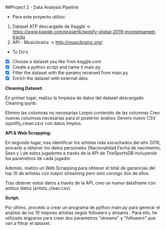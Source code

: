 ##Project 2 - Data Analysis Pipeline

- Para este proyecto utilizo:

1. Dataset ATP descargado de Kaggle -> https://www.kaggle.com/prasertk/spotify-global-2019-moststreamed-tracks
2. API - Musicbrainz -> http://musicbrainz.org/

- To Do's

- [x] Choose a dataset you like from kaggle.com
- [x] Create a python script and name it main.py. 
- [x] Filter the dataset with the params received from main.py
- [x] Enrich the dataset with external data.

**Cleaning Dataset:**

En primer lugar, realizo la limpieza de datos del dataset descargado Cleaning.ipynb:

Elimino las columnas no necesarias
Limpio contenido de las columnas
Creo nuevas columnas necesarias para el posterior ánalisis
Genero nuevo CSV (spotify_clean.csv) con datos limpios.

**API & Web Scrapping:**

En segundo lugar, tras identificar los artistas más escuchados del año 2019, procedo a obtener los datos personales (Nacionalidad,Fecha de nacimiento, Sexo y ) de estos jugadores a través de la API de TheSportsDB incluyendo los parametros de cada jugador.

Además, realizo un Web Scrapping para obtener el total de ganancias del top 10 de artistas con mayor streaming pero solo consigo dos de ellos.

Tras obtener estos datos a través de la API, creo un nuevo dataframe con ambos datos (artists_clean.csv).

**Script:**

Por último, procedo a crear un programa de python main.py para generar el análisis de los 10 mejores artistas según followers y streams . Para ello, he utilizado argparse para crear dos parametros "streams" y "followers" que van a filtrar el dataset.



